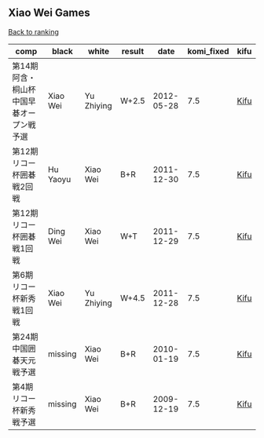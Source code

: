 ## Xiao Wei Games

[Back to ranking](../../index.md)




| **comp** | **black** | **white** | **result** | **date** | **komi_fixed** | **kifu** | 
| --- | --- | --- | --- | --- | --- | --- |
| 第14期阿含・桐山杯中国早碁オープン戦予選 | Xiao Wei | Yu Zhiying | W+2.5 | 2012-05-28 | 7.5 | [Kifu](https://kifudepot.net/kifucontents.php?id=FGs6HXNagLzAbJvj7lEWiQ%3D%3D) | 
| 第12期リコー杯囲碁戦2回戦 | Hu Yaoyu | Xiao Wei | B+R | 2011-12-30 | 7.5 | [Kifu](https://kifudepot.net/kifucontents.php?id=iGVpr7S%2BAy7Efn4zdZu%2F%2Fw%3D%3D) | 
| 第12期リコー杯囲碁戦1回戦 | Ding Wei | Xiao Wei | W+T | 2011-12-29 | 7.5 | [Kifu](https://kifudepot.net/kifucontents.php?id=vmL63h8BJtt01YEgkmCfCw%3D%3D) | 
| 第6期リコー杯新秀戦1回戦 | Xiao Wei | Yu Zhiying | W+4.5 | 2011-12-28 | 7.5 | [Kifu](https://kifudepot.net/kifucontents.php?id=gq2D%2F4tiNW85wTfcUH8fWA%3D%3D) | 
| 第24期中国囲碁天元戦予選 | missing | Xiao Wei | B+R | 2010-01-19 | 7.5 | [Kifu](https://kifudepot.net/kifucontents.php?id=2S1L8pCoOADIWU2mJpz3tA%3D%3D) | 
| 第4期リコー杯新秀戦予選 | missing | Xiao Wei | B+R | 2009-12-19 | 7.5 | [Kifu](https://kifudepot.net/kifucontents.php?id=AUkpqN%2BlxO5DboWflMMAJw%3D%3D) |




